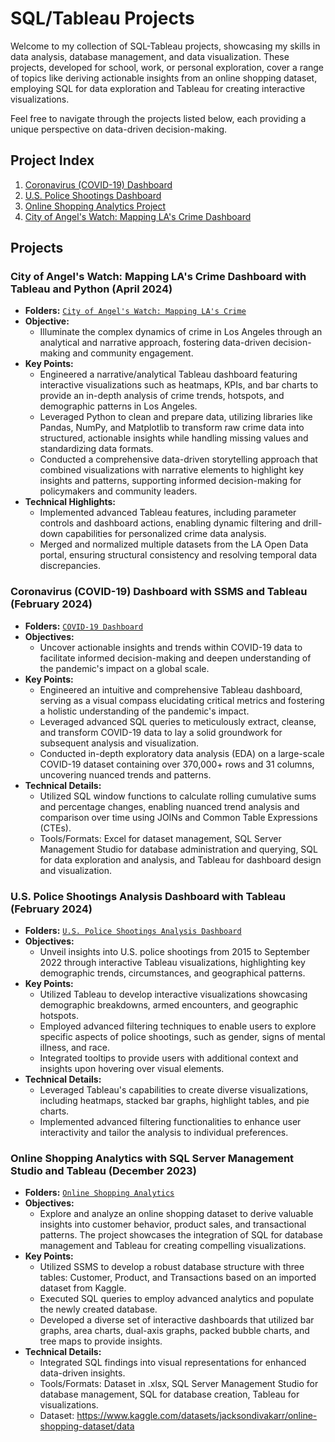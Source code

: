 # SQL/Tableau Projects

Welcome to my collection of SQL-Tableau projects, showcasing my skills in data analysis, database management, and data visualization. These projects, developed for school, work, or personal exploration, cover a range of topics like deriving actionable insights from an online shopping dataset, employing SQL for data exploration and Tableau for creating interactive visualizations.

Feel free to navigate through the projects listed below, each providing a unique perspective on data-driven decision-making.

## Project Index
1. [Coronavirus (COVID-19) Dashboard](#coronavirus-covid-19-dashboard-with-ssms-and-tableau-february-2024)
2. [U.S. Police Shootings Dashboard](#us-police-shootings-analysis-dashboard-with-tableau-february-2024)
3. [Online Shopping Analytics Project](#online-shopping-analytics-with-sql-server-management-studio-and-tableau-december-2023)
4. [City of Angel's Watch: Mapping LA's Crime Dashboard](#city-of-angels-watch-mapping-las-crime-dashboard-with-tableau-and-python-april-2024)

## Projects

### City of Angel's Watch: Mapping LA's Crime Dashboard with Tableau and Python (April 2024)
- **Folders:** [`City of Angel's Watch: Mapping LA's Crime`](https://github.com/jordanho1006/sql-tableau-projects/tree/main/City%20of%20Angel's%20Watch%3A%20Mapping%20LA's%20Crime)
- **Objective:**
  - Illuminate the complex dynamics of crime in Los Angeles through an analytical and narrative approach, fostering data-driven decision-making and community engagement.
- **Key Points:**
  - Engineered a narrative/analytical Tableau dashboard featuring interactive visualizations such as heatmaps, KPIs, and bar charts to provide an in-depth analysis of crime trends, hotspots, and demographic patterns in Los Angeles.
  - Leveraged Python to clean and prepare data, utilizing libraries like Pandas, NumPy, and Matplotlib to transform raw crime data into structured, actionable insights while handling missing values and standardizing data formats.
  - Conducted a comprehensive data-driven storytelling approach that combined visualizations with narrative elements to highlight key insights and patterns, supporting informed decision-making for policymakers and community leaders.
- **Technical Highlights:**
  - Implemented advanced Tableau features, including parameter controls and dashboard actions, enabling dynamic filtering and drill-down capabilities for personalized crime data analysis.
  - Merged and normalized multiple datasets from the LA Open Data portal, ensuring structural consistency and resolving temporal data discrepancies.


### Coronavirus (COVID-19) Dashboard with SSMS and Tableau (February 2024)
- **Folders:** [`COVID-19 Dashboard`](https://github.com/jordanho1006/sql-tableau-projects/tree/main/COVID-19%20Dashboard)
- **Objectives:**
  - Uncover actionable insights and trends within COVID-19 data to facilitate informed decision-making and deepen understanding of the pandemic's impact on a global scale.
- **Key Points:**
  - Engineered an intuitive and comprehensive Tableau dashboard, serving as a visual compass elucidating critical metrics and fostering a holistic understanding of the pandemic's impact.
  - Leveraged advanced SQL queries to meticulously extract, cleanse, and transform COVID-19 data to lay a solid groundwork for subsequent analysis and visualization.
  - Conducted in-depth exploratory data analysis (EDA) on a large-scale COVID-19 dataset containing over 370,000+ rows and 31 columns, uncovering nuanced trends and patterns.
- **Technical Details:**
  - Utilized SQL window functions to calculate rolling cumulative sums and percentage changes, enabling nuanced trend analysis and comparison over time using JOINs and Common Table Expressions (CTEs).
  - Tools/Formats: Excel for dataset management, SQL Server Management Studio for database administration and querying, SQL for data exploration and analysis, and Tableau for dashboard design and visualization.

### U.S. Police Shootings Analysis Dashboard with Tableau (February 2024)
- **Folders:** [`U.S. Police Shootings Analysis Dashboard`](https://github.com/jordanho1006/sql-tableau-projects/tree/main/U.S.%20Police%20Shootings%20Dashboard)
- **Objectives:**
  - Unveil insights into U.S. police shootings from 2015 to September 2022 through interactive Tableau visualizations, highlighting key demographic trends, circumstances, and geographical patterns.
- **Key Points:**
  - Utilized Tableau to develop interactive visualizations showcasing demographic breakdowns, armed encounters, and geographic hotspots.
  - Employed advanced filtering techniques to enable users to explore specific aspects of police shootings, such as gender, signs of mental illness, and race.
  - Integrated tooltips to provide users with additional context and insights upon hovering over visual elements.
- **Technical Details:**
  - Leveraged Tableau's capabilities to create diverse visualizations, including heatmaps, stacked bar graphs, highlight tables, and pie charts.
  - Implemented advanced filtering functionalities to enhance user interactivity and tailor the analysis to individual preferences.

### Online Shopping Analytics with SQL Server Management Studio and Tableau (December 2023)
- **Folders:** [`Online Shopping Analytics`](https://github.com/jordanho1006/sql-tableau-projects/tree/main/Online%20Shopping%20Analytics%20Project)
- **Objectives:**
  - Explore and analyze an online shopping dataset to derive valuable insights into customer behavior, product sales, and transactional patterns. The project showcases the integration of SQL for database management and Tableau for creating compelling visualizations.
- **Key Points:**
  - Utilized SSMS to develop a robust database structure with three tables: Customer, Product, and Transactions based on an imported dataset from Kaggle. 
  - Executed SQL queries to employ advanced analytics and populate the newly created database.
  - Developed a diverse set of interactive dashboards that utilized bar graphs, area charts, dual-axis graphs, packed bubble charts, and tree maps to provide insights.
- **Technical Details:**
  - Integrated SQL findings into visual representations for enhanced data-driven insights.
  - Tools/Formats: Dataset in .xlsx, SQL Server Management Studio for database management, SQL for database creation, Tableau for visualizations.
  - Dataset: https://www.kaggle.com/datasets/jacksondivakarr/online-shopping-dataset/data

